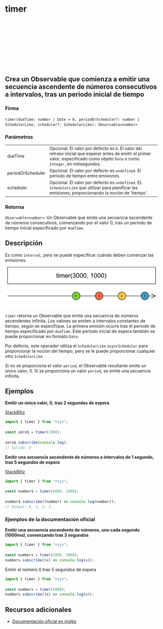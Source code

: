 <div class="page-heading">

# timer

<a target="_blank" href="https://github.com/ReactiveX/rxjs/blob/master/src/internal/observable/timer.ts">
<svg>
  <use xlink:href="/assets/icons/github.svg#github"></use>
</svg>
</a>
</div>

<h2 class="subtitle"> Crea un Observable que comienza a emitir una secuencia ascendente de números consecutivos a intervalos, tras un periodo inicial de tiempo
</h2>

### Firma

`timer(dueTime: number | Date = 0, periodOrScheduler?: number | SchedulerLike, scheduler?: SchedulerLike): Observable<number>`

### Parámetros

<table>
<tr><td>dueTime</td><td>Opcional. El valor por defecto es <code>0</code>.
El valor del retraso inicial que esperar antes de emitir el primer valor, especificado como objeto <code>Date</code> o como <code>Integer</code>, en milisegundos.</td></tr>
<tr><td>periodOrScheduler</td><td>Opcional. El valor por defecto es <code>undefined</code>.
El periodo de tiempo entre emisiones.</td></tr>
<tr><td>scheduler</td><td>Opcional. El valor por defecto es <code>undefined</code>.
EL <code>SchedulerLike</code> que utilizar para planificar las emisiones, proporcionando la noción de 'tiempo'.</td></tr>
</table>

### Retorna

`Observable<number>`: Un Observable que emite una secuencia ascendente de números consecutivos, comenzando por el valor 0, tras un periodo de tiempo inicial especificado por `dueTime`.

## Descripción

Es como `interval`, pero se puede especificar cuándo deben comenzar las emisiones.

<img src="assets/images/marble-diagrams/creation/timer.png" alt="Diagrama de canicas de timer">

`timer` retorna un Observable que emite una secuencia de números ascendentes infinita. Los valores se emiten a intervalos constantes de tiempo, según se especifique. La primera emisión ocurre tras el periodo de tiempo especificado por `dueTime`. Este periodo inicial de espera también se puede proporcionar en formato `Date`.

Por defecto, este operador utiliza el `SchedulerLike` `asyncScheduler` para proporcionar la noción del tiempo, pero se le puede proporcionar cualquier otro `SchedulerLike`.

Si no se proporciona el valor `period`, el Observable resultante emite un único valor, 0. Si se proporciona un valor `period`, se emite una secuencia infinita.

## Ejemplos

**Emitir un único valor, 0, tras 2 segundos de espera**

<a target="_blank" href="https://stackblitz.com/edit/docu-rxjs-timer?file=index.ts">StackBlitz</a>

```javascript
import { timer } from "rxjs";

const zero$ = timer(2000);

zero$.subscribe(console.log);
// Salida: 0
```

**Emitir una secuencia ascendente de números a intervalos de 1 segundo, tras 5 segundos de espera**

<a target="_blank" href="https://stackblitz.com/edit/docu-rxjs-timer-2?file=index.ts">StackBlitz</a>

```javascript
import { timer } from "rxjs";

const number$ = timer(5000, 1000);

number$.subscribe((number) => console.log(number));
// Output: 0, 1, 2, 3...
```

### Ejemplos de la documentación oficial

**Emitir una secuencia ascendente de números, uno cada segundo (1000ms), comenzando tras 3 segundos**

```javascript
import { timer } from "rxjs";

const numbers = timer(3000, 1000);
numbers.subscribe((x) => console.log(x));
```

Emitir el número 0 tras 5 segundos de espera

```javascript
import { timer } from "rxjs";

const numbers = timer(5000);
numbers.subscribe((x) => console.log(x));
```

## Recursos adicionales

- [Documentación oficial en inglés](https://rxjs-dev.firebaseapp.com/api/index/function/timer)
